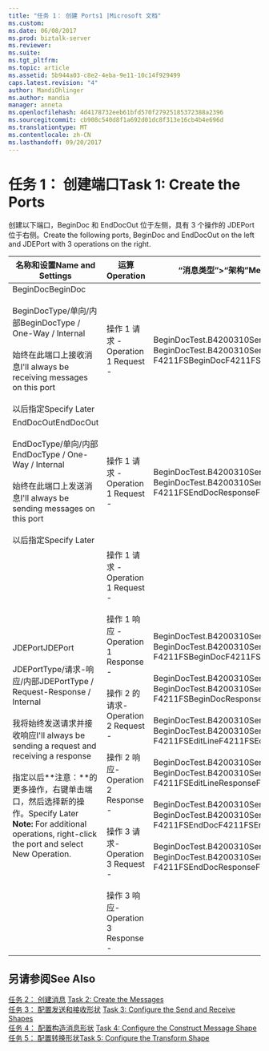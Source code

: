 ```yaml
---
title: "任务 1： 创建 Ports1 |Microsoft 文档"
ms.custom: 
ms.date: 06/08/2017
ms.prod: biztalk-server
ms.reviewer: 
ms.suite: 
ms.tgt_pltfrm: 
ms.topic: article
ms.assetid: 5b944a03-c8e2-4eba-9e11-10c14f929499
caps.latest.revision: "4"
author: MandiOhlinger
ms.author: mandia
manager: anneta
ms.openlocfilehash: 4d4178732eeb61bfd570f27925185372388a2396
ms.sourcegitcommit: cb908c540d8f1a692d01dc8f313e16cb4b4e696d
ms.translationtype: MT
ms.contentlocale: zh-CN
ms.lasthandoff: 09/20/2017
---
```

# <a name="task-1-create-the-ports"></a><span data-ttu-id="cd6e3-102">任务 1： 创建端口</span><span class="sxs-lookup"><span data-stu-id="cd6e3-102">Task 1: Create the Ports</span></span>
<span data-ttu-id="cd6e3-103">创建以下端口，BeginDoc 和 EndDocOut 位于左侧，具有 3 个操作的 JDEPort 位于右侧。</span><span class="sxs-lookup"><span data-stu-id="cd6e3-103">Create the following ports, BeginDoc and EndDocOut on the left and JDEPort with 3 operations on the right.</span></span>  
  
|<span data-ttu-id="cd6e3-104">名称和设置</span><span class="sxs-lookup"><span data-stu-id="cd6e3-104">Name and Settings</span></span>|<span data-ttu-id="cd6e3-105">运算</span><span class="sxs-lookup"><span data-stu-id="cd6e3-105">Operation</span></span>|<span data-ttu-id="cd6e3-106">“消息类型”>“架构”</span><span class="sxs-lookup"><span data-stu-id="cd6e3-106">Message Type > Schema</span></span>|  
|-----------------------|---------------|----------------------------|  
|<span data-ttu-id="cd6e3-107">BeginDoc</span><span class="sxs-lookup"><span data-stu-id="cd6e3-107">BeginDoc</span></span><br /><br /> <span data-ttu-id="cd6e3-108">BeginDocType/单向/内部</span><span class="sxs-lookup"><span data-stu-id="cd6e3-108">BeginDocType / One-Way / Internal</span></span><br /><br /> <span data-ttu-id="cd6e3-109">始终在此端口上接收消息</span><span class="sxs-lookup"><span data-stu-id="cd6e3-109">I'll always be receiving messages on this port</span></span><br /><br /> <span data-ttu-id="cd6e3-110">以后指定</span><span class="sxs-lookup"><span data-stu-id="cd6e3-110">Specify Later</span></span>|<span data-ttu-id="cd6e3-111">操作 1 请求 -</span><span class="sxs-lookup"><span data-stu-id="cd6e3-111">Operation 1 Request -</span></span>|<span data-ttu-id="cd6e3-112">BeginDocTest.B4200310Service_1。</span><span class="sxs-lookup"><span data-stu-id="cd6e3-112">BeginDocTest.B4200310Service_1.</span></span><br /><span data-ttu-id="cd6e3-113">F4211FSBeginDoc</span><span class="sxs-lookup"><span data-stu-id="cd6e3-113">F4211FSBeginDoc</span></span>|  
|<span data-ttu-id="cd6e3-114">EndDocOut</span><span class="sxs-lookup"><span data-stu-id="cd6e3-114">EndDocOut</span></span><br /><br /> <span data-ttu-id="cd6e3-115">EndDocType/单向/内部</span><span class="sxs-lookup"><span data-stu-id="cd6e3-115">EndDocType / One-Way / Internal</span></span><br /><br /> <span data-ttu-id="cd6e3-116">始终在此端口上发送消息</span><span class="sxs-lookup"><span data-stu-id="cd6e3-116">I'll always be sending messages on this port</span></span><br /><br /> <span data-ttu-id="cd6e3-117">以后指定</span><span class="sxs-lookup"><span data-stu-id="cd6e3-117">Specify Later</span></span>|<span data-ttu-id="cd6e3-118">操作 1 请求 -</span><span class="sxs-lookup"><span data-stu-id="cd6e3-118">Operation 1 Request -</span></span>|<span data-ttu-id="cd6e3-119">BeginDocTest.B4200310Service_1。</span><span class="sxs-lookup"><span data-stu-id="cd6e3-119">BeginDocTest.B4200310Service_1.</span></span><br /><span data-ttu-id="cd6e3-120">F4211FSEndDocResponse</span><span class="sxs-lookup"><span data-stu-id="cd6e3-120">F4211FSEndDocResponse</span></span>|  
|<span data-ttu-id="cd6e3-121">JDEPort</span><span class="sxs-lookup"><span data-stu-id="cd6e3-121">JDEPort</span></span><br /><br /> <span data-ttu-id="cd6e3-122">JDEPortType/请求-响应/内部</span><span class="sxs-lookup"><span data-stu-id="cd6e3-122">JDEPortType / Request-Response / Internal</span></span><br /><br /> <span data-ttu-id="cd6e3-123">我将始终发送请求并接收响应</span><span class="sxs-lookup"><span data-stu-id="cd6e3-123">I'll always be sending a request and receiving a response</span></span><br /><br /> <span data-ttu-id="cd6e3-124">指定以后**注意：**的更多操作，右键单击端口，然后选择新的操作。</span><span class="sxs-lookup"><span data-stu-id="cd6e3-124">Specify Later **Note:**  For additional operations, right-click the port and select New Operation.</span></span>|<span data-ttu-id="cd6e3-125">操作 1 请求 -</span><span class="sxs-lookup"><span data-stu-id="cd6e3-125">Operation 1 Request -</span></span><br /><br /> <span data-ttu-id="cd6e3-126">操作 1 响应 -</span><span class="sxs-lookup"><span data-stu-id="cd6e3-126">Operation 1 Response -</span></span><br /><br /> <span data-ttu-id="cd6e3-127">操作 2 的请求-</span><span class="sxs-lookup"><span data-stu-id="cd6e3-127">Operation 2 Request -</span></span><br /><br /> <span data-ttu-id="cd6e3-128">操作 2 响应-</span><span class="sxs-lookup"><span data-stu-id="cd6e3-128">Operation 2 Response -</span></span><br /><br /> <span data-ttu-id="cd6e3-129">操作 3 请求-</span><span class="sxs-lookup"><span data-stu-id="cd6e3-129">Operation 3 Request -</span></span><br /><br /> <span data-ttu-id="cd6e3-130">操作 3 响应-</span><span class="sxs-lookup"><span data-stu-id="cd6e3-130">Operation 3 Response -</span></span>|<span data-ttu-id="cd6e3-131">BeginDocTest.B4200310Service_1。</span><span class="sxs-lookup"><span data-stu-id="cd6e3-131">BeginDocTest.B4200310Service_1.</span></span><br /><span data-ttu-id="cd6e3-132">F4211FSBeginDoc</span><span class="sxs-lookup"><span data-stu-id="cd6e3-132">F4211FSBeginDoc</span></span><br /><br /> <span data-ttu-id="cd6e3-133">BeginDocTest.B4200310Service_1。</span><span class="sxs-lookup"><span data-stu-id="cd6e3-133">BeginDocTest.B4200310Service_1.</span></span><br /><span data-ttu-id="cd6e3-134">F4211FSBeginDocResponse</span><span class="sxs-lookup"><span data-stu-id="cd6e3-134">F4211FSBeginDocResponse</span></span><br /><br /> <span data-ttu-id="cd6e3-135">BeginDocTest.B4200310Service_1。</span><span class="sxs-lookup"><span data-stu-id="cd6e3-135">BeginDocTest.B4200310Service_1.</span></span><br /><span data-ttu-id="cd6e3-136">F4211FSEditLine</span><span class="sxs-lookup"><span data-stu-id="cd6e3-136">F4211FSEditLine</span></span><br /><br /> <span data-ttu-id="cd6e3-137">BeginDocTest.B4200310Service_1。</span><span class="sxs-lookup"><span data-stu-id="cd6e3-137">BeginDocTest.B4200310Service_1.</span></span><br /><span data-ttu-id="cd6e3-138">F4211FSEditLineResponse</span><span class="sxs-lookup"><span data-stu-id="cd6e3-138">F4211FSEditLineResponse</span></span><br /><br /> <span data-ttu-id="cd6e3-139">BeginDocTest.B4200310Service_1。</span><span class="sxs-lookup"><span data-stu-id="cd6e3-139">BeginDocTest.B4200310Service_1.</span></span><br /><span data-ttu-id="cd6e3-140">F4211FSEndDoc</span><span class="sxs-lookup"><span data-stu-id="cd6e3-140">F4211FSEndDoc</span></span><br /><br /> <span data-ttu-id="cd6e3-141">BeginDocTest.B4200310Service_1。</span><span class="sxs-lookup"><span data-stu-id="cd6e3-141">BeginDocTest.B4200310Service_1.</span></span><br /><span data-ttu-id="cd6e3-142">F4211FSEndDocResponse</span><span class="sxs-lookup"><span data-stu-id="cd6e3-142">F4211FSEndDocResponse</span></span>|  
  
## <a name="see-also"></a><span data-ttu-id="cd6e3-143">另请参阅</span><span class="sxs-lookup"><span data-stu-id="cd6e3-143">See Also</span></span>  
 <span data-ttu-id="cd6e3-144">[任务 2： 创建消息](../core/task-2-create-the-messages2.md) </span><span class="sxs-lookup"><span data-stu-id="cd6e3-144">[Task 2: Create the Messages](../core/task-2-create-the-messages2.md) </span></span>  
 <span data-ttu-id="cd6e3-145">[任务 3： 配置发送和接收形状](../core/task-3-configure-the-send-and-receive-shapes2.md) </span><span class="sxs-lookup"><span data-stu-id="cd6e3-145">[Task 3: Configure the Send and Receive Shapes](../core/task-3-configure-the-send-and-receive-shapes2.md) </span></span>  
 <span data-ttu-id="cd6e3-146">[任务 4： 配置构造消息形状](../core/task-4-configure-the-construct-message-shape1.md) </span><span class="sxs-lookup"><span data-stu-id="cd6e3-146">[Task 4: Configure the Construct Message Shape](../core/task-4-configure-the-construct-message-shape1.md) </span></span>  
 [<span data-ttu-id="cd6e3-147">任务 5： 配置转换形状</span><span class="sxs-lookup"><span data-stu-id="cd6e3-147">Task 5: Configure the Transform Shape</span></span>](../core/task-5-configure-the-transform-shape2.md)